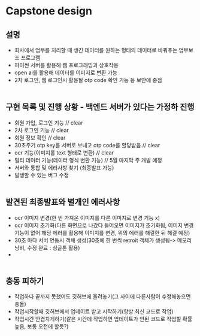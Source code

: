 # Capstone design

## 설명
- 회사에서 업무를 처리할 때 생긴 데이터를 원하는 형태의 데이터로 바꿔주는 업무보조 프로그램
- 파이썬 서버를 활용해 웹 프로그래밍과 상호작용 
- open ai를 활용해 데이터를 이미지로 변환 가능
- 2차 로그인, 웹 로그인시 활용될 otp code 확인 기능 등 보안에 중점</br></br>


## 구현 목록 및 진행 상황 - 백엔드 서버가 있다는 가정하 진행
- 회원 가입, 로그인 기능 // clear
- 2차 로그인 기능 // clear
- 회원 정보 확인 // clear
- 30초주기 otp key를 서버로 보내고 otp code를 할당받음 // clear
- ocr 기능(이미지를 text 형태로 변환) // clear
- 멀티 데이터 기능(데이터 형식 변환 기능) // 5월 마지막 주 개발 예정
- 서버와 통합 및 에러사항 찾기 (최종발표 가능)
- 발생할 수 있는 버그 수정</br></br>

## 발견된 최종발표와 별개인 에러사항
- ocr 이미지 변경(한 번 가져온 이미지를 다른 이미지로 변경 기능 x)
- ocr 이미지 초기화(다른 화면으로 나갔다 들어오면 이미지가 초기화됨, 이미지 변경 기능이 없어 해당 에러를 활용해 이미지를 변경, 위의 에러를 해결한 뒤 해결 예정)
- 30초 마다 서버 연동시 객체 생성(30초에 한 번씩 retroit 객체가 생성됨-> 메모리 낭비, 수정 완료 : 싱글톤 활용)
- </br></br>


## 충동 피하기
- 작업하다 끝까지 못했어도 깃허브에 올려놓기(그 사이에 다른사람이 수정해놓으면 충돌)
- 작업시작할때 깃허브에서 업데이트 받고 시작하기(항상 최신 코드로 작업)
- 작업시간 안겹치게하기(같은 시간에 작업하면 업데이트가 안된 코드로 작업할 확률 높음, 보통 오전에 할듯?)



